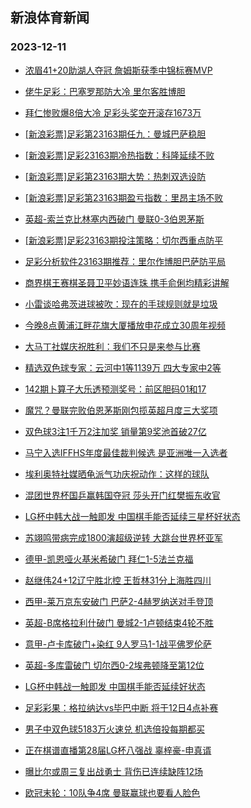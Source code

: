 ## 新浪体育新闻 
### 2023-12-11

+ [浓眉41+20助湖人夺冠 詹姆斯获季中锦标赛MVP](https://sports.sina.com.cn/basketball/nba/2023-12-10/doc-imzxperv5185876.shtml)

+ [佬牛足彩：巴塞罗那防大冷 里尔客胜博胆](https://sports.sina.com.cn/l/2023-12-10/doc-imzxntzz5406243.shtml)

+ [拜仁惨败爆8倍大冷 足彩头奖空开滚存1673万](https://sports.sina.com.cn/l/2023-12-10/doc-imzxnpuc5519743.shtml)

+ [[新浪彩票]足彩第23163期任九：曼城巴萨稳胆](https://sports.sina.com.cn/l/2023-12-10/doc-imzxnpue8909812.shtml)

+ [[新浪彩票]足彩23163期冷热指数：科隆延续不败](https://sports.sina.com.cn/l/2023-12-10/doc-imzxntzx8624625.shtml)

+ [[新浪彩票]足彩第23163期大势：热刺双选设防](https://sports.sina.com.cn/l/2023-12-10/doc-imzxnpue8909637.shtml)

+ [[新浪彩票]足彩第23163期盈亏指数：里昂主场不败](https://sports.sina.com.cn/l/2023-12-10/doc-imzxnpue8910305.shtml)

+ [英超-索兰克比林塞内西破门 曼联0-3伯恩茅斯](https://sports.sina.com.cn/g/pl/2023-12-10/doc-imzxnuaa8795443.shtml)

+ [[新浪彩票]足彩23163期投注策略：切尔西重点防平](https://sports.sina.com.cn/l/2023-12-10/doc-imzxnpue8909989.shtml)

+ [足彩分析软件23163期推荐：里尔作博胆巴萨防平局](https://sports.sina.com.cn/l/2023-12-10/doc-imzxnpuc5520017.shtml)

+ [商界棋王赛棋圣聂卫平妙语连珠 携手俞俐均精彩讲解](https://sports.sina.com.cn/go/2023-12-10/doc-imzxpkxx3039838.shtml)

+ [小雷谈哈弗茨进球被吹：现在的手球规则就是垃圾](https://sports.sina.com.cn/g/2023-12-10/doc-imzxprfw5317550.shtml)

+ [今晚8点黄浦江畔花旗大厦播放申花成立30周年视频](https://sports.sina.com.cn/china/j/2023-12-10/doc-imzxpert8429149.shtml)

+ [大马丁社媒庆祝胜利：我们不只是来参与比赛](https://sports.sina.com.cn/g/2023-12-10/doc-imzxprfs8372942.shtml)

+ [精选双色球专家：云河中1等1139万 四大专家中2等](https://sports.sina.com.cn/l/2023-12-10/doc-imzxntzx8640203.shtml)

+ [142期卜算子大乐透预测奖号：前区胆码01和17](https://sports.sina.com.cn/l/2023-12-10/doc-imzxnyiy8691916.shtml)

+ [魔咒？曼联完败伯恩茅斯刚包揽英超月度三大奖项](https://sports.sina.com.cn/g/2023-12-10/doc-imzxprfw5315792.shtml)

+ [双色球3注1千万2注加奖 销量第9奖池首破27亿](https://sports.sina.com.cn/l/2023-12-10/doc-imzxpzvs5108170.shtml)

+ [马宁入选IFFHS年度最佳裁判候选 是亚洲唯一入选者](https://sports.sina.com.cn/china/j/2023-12-10/doc-imzxperv5204602.shtml)

+ [埃利奥特社媒晒龟派气功庆祝动作：这样的球队](https://sports.sina.com.cn/g/2023-12-10/doc-imzxprfs8376699.shtml)

+ [混团世界杯国乒赢韩国夺冠 莎头开门红樊振东收官](https://sports.sina.com.cn/others/pingpang/2023-12-10/doc-imzxpvpw2003581.shtml)

+ [LG杯中韩大战一触即发 中国棋手能否延续三星杯好状态](https://sports.sina.com.cn/go/2023-12-10/doc-imzxpkxx3044038.shtml)

+ [苏翊鸣带病完成1800演超级逆转 大跳台世界杯亚军](https://sports.sina.com.cn/others/snowboarding/2023-12-10/doc-imzxperz3129471.shtml)

+ [德甲-凯恩哑火基米希破门 拜仁1-5法兰克福](https://sports.sina.com.cn/global/germany/2023-12-10/doc-imzxntzx8635783.shtml)

+ [赵继伟24+12辽宁胜北控 王哲林31分上海胜四川](https://sports.sina.com.cn/basketball/cba/2023-12-10/doc-imzxpvpq8277460.shtml)

+ [西甲-莱万京东安破门 巴萨2-4赫罗纳送对手登顶](https://sports.sina.com.cn/g/laliga/2023-12-11/doc-imzxqwzh4686545.shtml)

+ [英超-B席格拉利什破门 曼城2-1卢顿结束4轮不胜](https://sports.sina.com.cn/g/pl/2023-12-11/doc-imzxqwzk1458050.shtml)

+ [意甲-卢卡库破门+染红 9人罗马1-1战平佛罗伦萨](https://sports.sina.com.cn/g/seriea/2023-12-11/doc-imzxqwzf2260178.shtml)

+ [英超-多库雷破门 切尔西0-2埃弗顿降至第12位](https://sports.sina.com.cn/g/pl/2023-12-11/doc-imzxqwza7698305.shtml)

+ [LG杯中韩战一触即发 中国棋手能否延续好状态](https://sports.sina.com.cn/go/2023-12-10/doc-imzxpkxx3044038.shtml)

+ [足彩彩果：格拉纳达vs毕巴中断 将于12日4点补赛](https://sports.sina.com.cn/l/2023-12-11/doc-imzxqwzh4688816.shtml)

+ [男子中双色球5183万火速兑 机选倍投每期都买](https://sports.sina.com.cn/l/2023-12-11/doc-imzxqwzk1461192.shtml)

+ [正在棋谱直播第28届LG杯八强战 辜梓豪-申真谞](https://sports.sina.com.cn/go/2023-12-11/doc-imzxrcih1396434.shtml)

+ [曝比尔或周三复出战勇士 背伤已连续缺阵12场](https://sports.sina.com.cn/basketball/nba/2023-12-11/doc-imzxqwzk1478267.shtml)

+ [欧冠末轮：10队争4席 曼联赢球也要看人脸色](https://sports.sina.com.cn/l/2023-12-11/doc-imzxrcih1396112.shtml)


